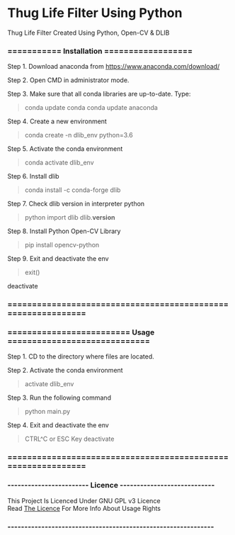 # Thug Life Filter Using Python
Thug Life Filter Created Using Python, Open-CV &amp; DLIB

### =========== Installation ==================

Step 1. Download anaconda from https://www.anaconda.com/download/

Step 2. Open CMD in administrator mode.

Step 3. Make sure that all conda libraries are up-to-date. Type:
> conda update conda
> conda update anaconda

Step 4. Create a new environment
> conda create -n dlib_env python=3.6

Step 5. Activate the conda environment
> conda activate dlib_env

Step 6. Install dlib
> conda install -c conda-forge dlib

Step 7. Check dlib version in interpreter
python
> python
> import dlib
> dlib.__version__

Step 8. Install Python Open-CV Library
> pip install opencv-python

Step 9. Exit and deactivate the env
> exit()

deactivate

### =============================================================




### ========================= Usage =============================

Step 1. CD to the directory where files are located.

Step 2. Activate the conda environment
> activate dlib_env

Step 3. Run the following command
> python main.py

Step 4. Exit and deactivate the env
> CTRL^C or ESC Key
> deactivate

### =============================================================

### ------------------------ Licence ----------------------------

This Project Is Licenced Under GNU GPL v3 Licence <br>
Read <a href="https://github.com/FireHead90544/thug-life-filter-using-python/blob/master/LICENSE" target="_blank">The Licence</a> For More Info About Usage Rights

### -------------------------------------------------------------
